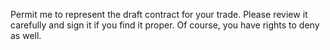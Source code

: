 Permit me to represent the draft contract for your trade. Please review it carefully and sign it if you find it proper. Of course, you have rights to deny as well.
